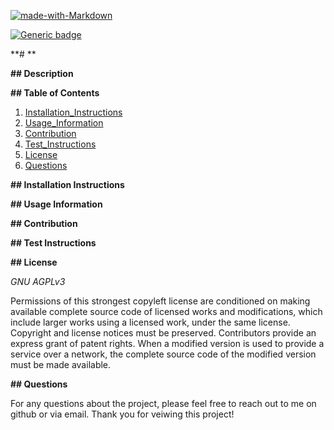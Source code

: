 
  
  [![made-with-Markdown](https://img.shields.io/badge/Made%20with-Markdown-1f425f.svg)](http://commonmark.org) 

  [![Generic badge](https://img.shields.io/badge/license-GNU_AGPL-<COLOR>.svg)](https://shields.io/)

  **# ** 

**## Description**



**## Table of Contents**

1.  [Installation_Instructions](https://github.com/MikChanna/READMEGenerator/blob/master/README.md#installation-instructions)
2.  [Usage_Information](https://github.com/MikChanna/READMEGenerator/blob/master/README.md#usage-information)
3.  [Contribution](https://github.com/MikChanna/READMEGenerator/blob/master/README.md#contribution)
4.  [Test_Instructions](https://github.com/MikChanna/READMEGenerator/blob/master/README.md#test-instructions)
5.  [License](https://github.com/MikChanna/READMEGenerator/blob/master/README.md#license)
6.  [Questions](https://github.com/MikChanna/READMEGenerator/blob/master/README.md#questions)


**## Installation Instructions**



**## Usage Information**



**## Contribution**



**## Test Instructions**



**## License**

*GNU AGPLv3*

Permissions of this strongest copyleft license are conditioned on making available complete source code of licensed works and modifications, which include larger works using a licensed work, under the same license. Copyright and license notices must be preserved. Contributors provide an express grant of patent rights. When a modified version is used to provide a service over a network, the complete source code of the modified version must be made available.

**## Questions**

For any questions about the project, please feel free to reach out to me on github or via email.  Thank you for veiwing this project!




  